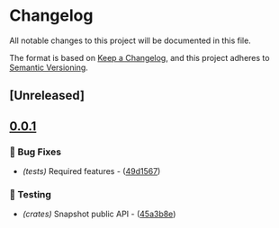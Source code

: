 # Changelog

All notable changes to this project will be documented in this file.

The format is based on [Keep a Changelog](https://keepachangelog.com/en/1.0.0/),
and this project adheres to [Semantic Versioning](https://semver.org/spec/v2.0.0.html).

## [Unreleased]

## [0.0.1](https://github.com/0xangelo/moverox/compare/moverox-types-v0.0.0...moverox-types-v0.0.1)

### 🐛 Bug Fixes

- *(tests)* Required features - ([49d1567](https://github.com/0xangelo/moverox/commit/49d156736725ac95430665841e4408a509684a26))

### 🧪 Testing

- *(crates)* Snapshot public API - ([45a3b8e](https://github.com/0xangelo/moverox/commit/45a3b8e11ce76e14498965af61e457a1b80663fb))

